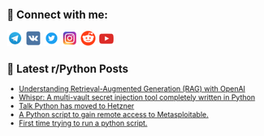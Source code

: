 ## 🔎 Connect with me:
[<img src="https://github.com/bullbesh/bullbesh/blob/main/images/Telegram.png" width="32" height="32" />](https://t.me/bullbesh)
[<img src="https://github.com/bullbesh/bullbesh/blob/main/images/VK.png" width="32" height="32" />](https://vk.com/bullbesh)
[<img src="https://github.com/bullbesh/bullbesh/blob/main/images/Twitter.png" width="32" height="32" />](https://twitter.com/bullbesh1)
[<img src="https://github.com/bullbesh/bullbesh/blob/main/images/Instagram.png" width="32" height="32" />](https://www.instagram.com/bullbesh)
[<img src="https://github.com/bullbesh/bullbesh/blob/main/images/Reddit.png" width="32" height="32" />](https://www.reddit.com/user/bullbesh)
[<img src="https://github.com/bullbesh/bullbesh/blob/main/images/YouTube.png" width="32" height="32" />](https://www.youtube.com/channel/UCtfjRs6uzgq5mfm8S06WTcg)

## 📕 Latest r/Python Posts
<!-- BLOG-POST-LIST:START -->
- [Understanding Retrieval-Augmented Generation &lpar;RAG&rpar; with OpenAI](https://www.reddit.com/r/Python/comments/1gljss4/understanding_retrievalaugmented_generation_rag/)
- [Whispr: A multi-vault secret injection tool completely written in Python](https://www.reddit.com/r/Python/comments/1gljize/whispr_a_multivault_secret_injection_tool/)
- [Talk Python has moved to Hetzner](https://www.reddit.com/r/Python/comments/1glixwh/talk_python_has_moved_to_hetzner/)
- [A Python script to gain remote access to Metasploitable.](https://www.reddit.com/r/Python/comments/1glgg9x/a_python_script_to_gain_remote_access_to/)
- [First time trying to run a python script.](https://www.reddit.com/r/Python/comments/1glf1je/first_time_trying_to_run_a_python_script/)
<!-- BLOG-POST-LIST:END -->
